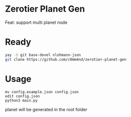 # Zerotier Planet Gen

Feat: support multi planet node

# Ready

```bash
yay -S git base-devel nlohmann-json
git clone https://github.com/c0mm4nd/zerotier-planet-gen
```

# Usage

```
mv config.example.json config.json
edit config.json
python3 main.py
```

planet will be generated in the root folder
